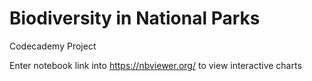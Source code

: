 # Biodiversity in National Parks
Codecademy Project

Enter notebook link into https://nbviewer.org/ to view interactive charts
